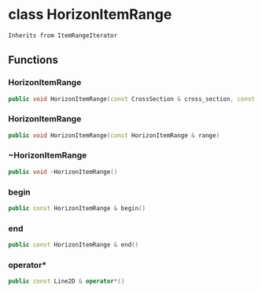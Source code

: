 # class HorizonItemRange

```cpp
Inherits from ItemRangeIterator
```

## Functions

### HorizonItemRange

```cpp
public void HorizonItemRange(const CrossSection & cross_section, const Horizon2D & horizon)
```

### HorizonItemRange

```cpp
public void HorizonItemRange(const HorizonItemRange & range)
```

### ~HorizonItemRange

```cpp
public void ~HorizonItemRange()
```

### begin

```cpp
public const HorizonItemRange & begin()
```

### end

```cpp
public const HorizonItemRange & end()
```

### operator\*

```cpp
public const Line2D & operator*()
```
